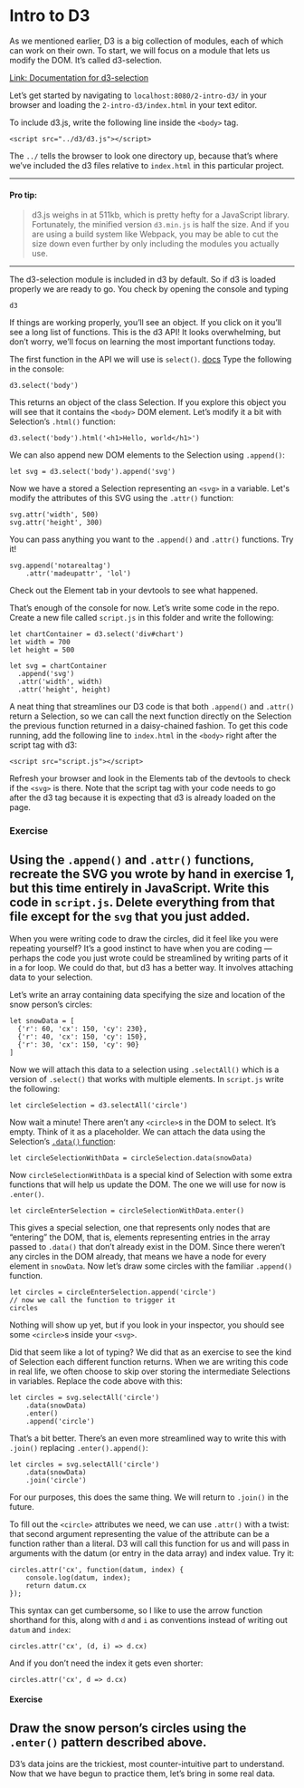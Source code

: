 # Intro to D3

As we mentioned earlier, D3 is a big collection of modules, each of which can work on their own. To start, we will focus on a module that lets us modify the DOM. It’s called d3-selection. 

[Link: Documentation for d3-selection][1]

Let’s get started by navigating to `localhost:8080/2-intro-d3/` in your browser and loading the `2-intro-d3/index.html` in your text editor.

To include d3.js, write the following line inside the `<body>` tag.

	<script src="../d3/d3.js"></script>

The `../` tells the browser to look one directory up, because that’s where we’ve included the d3 files relative to `index.html` in this particular project.

---- 
#### Pro tip:
> d3.js weighs in at 511kb, which is pretty hefty for a JavaScript library. Fortunately, the minified version `d3.min.js` is half the size. And if you are using a build system like Webpack, you may be able to cut the size down even further by only including the modules you actually use.
---- 

The d3-selection module is included in d3 by default. So if d3 is loaded properly we are ready to go. You check by opening the console and typing

	d3

If things are working properly, you’ll see an object. If you click on it you’ll see a long list of functions. This is the d3 API! It looks overwhelming, but don’t worry, we’ll focus on learning the most important functions today.

The first function in the API we will use is `select()`. [docs][2] Type the following in the console:

	d3.select('body')

This returns an object of the class Selection. If you explore this object you will see that it contains the `<body>` DOM element. Let’s modify it a bit with Selection’s `.html()` function:

	d3.select('body').html('<h1>Hello, world</h1>')

We can also append new DOM elements to the Selection using `.append()`:

	let svg = d3.select('body').append('svg')

Now we have a stored a Selection representing an `<svg>` in a variable. Let's modify the attributes of this SVG using the `.attr()` function:

	svg.attr('width', 500)
	svg.attr('height', 300)

You can pass anything you want to the `.append()` and `.attr()` functions. Try it!

	svg.append('notarealtag')
		.attr('madeupattr', 'lol')

Check out the Element tab in your devtools to see what happened.

That’s enough of the console for now. Let’s write some code in the repo. Create a new file called `script.js` in this folder and write the following:

	let chartContainer = d3.select('div#chart')
	let width = 700
	let height = 500
	
	let svg = chartContainer
	  .append('svg')
	  .attr('width', width)
	  .attr('height', height)

A neat thing that streamlines our D3 code is that both `.append()` and `.attr()` return a Selection, so we can call the next function directly on the Selection the previous function returned in a daisy-chained fashion. To get this code running, add the following line to `index.html` in the `<body>` right after the script tag with d3:

	<script src="script.js"></script>

Refresh your browser and look in the Elements tab of the devtools to check if the `<svg>` is there. Note that the script tag with your code needs to go after the d3 tag because it is expecting that d3 is already loaded on the page.

### Exercise
Using the `.append()` and `.attr()` functions, recreate the SVG you wrote by hand in exercise 1, but this time entirely in JavaScript. Write this code in `script.js`. Delete everything from that file except for the `svg` that you just added.
---- 
When you were writing code to draw the circles, did it feel like you were repeating yourself? It’s a good instinct to have when you are coding — perhaps the code you just wrote could be streamlined by writing parts of it in a for loop. We could do that, but d3 has a better way. It involves attaching data to your selection.

Let’s write an array containing data specifying the size and location of the snow person’s  circles:

	let snowData = [
	  {'r': 60, 'cx': 150, 'cy': 230},
	  {'r': 40, 'cx': 150, 'cy': 150},
	  {'r': 30, 'cx': 150, 'cy': 90}
	]

Now we will attach this data to a selection using `.selectAll()` which is a version of `.select()` that works with multiple elements. In `script.js` write the following:

	let circleSelection = d3.selectAll('circle')

Now wait a minute! There aren’t any `<circle>`s in the DOM to select. It’s empty. Think of it as a placeholder. We can attach the data using the Selection’s [`.data()` function][3]:

	let circleSelectionWithData = circleSelection.data(snowData)

Now `circleSelectionWithData` is a special kind of Selection with some extra functions that will help us update the DOM. The one we will use for now is `.enter()`.

	let circleEnterSelection = circleSelectionWithData.enter()

This gives a special selection, one that represents only nodes that are “entering” the DOM, that is, elements representing entries in the array passed to `.data()` that don’t already exist in the DOM. Since there weren’t any circles in the DOM already, that means we have a node for every element in `snowData`. Now let’s draw some circles with the familiar `.append()` function.

	let circles = circleEnterSelection.append('circle')
	// now we call the function to trigger it
	circles

Nothing will show up yet, but if you look in your inspector, you should see some `<circle>`s inside your `<svg>`.

Did that seem like a lot of typing? We did that as an exercise to see the kind of Selection each different function returns. When we are writing this code in real life, we often choose to skip over storing the intermediate Selections in variables. Replace the code above with this:

	let circles = svg.selectAll('circle')
		.data(snowData)
		.enter()
		.append('circle')

That’s a bit better. There’s an even more streamlined way to write this with `.join()` replacing `.enter().append()`:

	let circles = svg.selectAll('circle')
		.data(snowData)
		.join('circle')

For our purposes, this does the same thing. We will return to `.join()` in the future.

To fill out the `<circle>` attributes we need, we can use `.attr()` with a twist: that second argument representing the value of the attribute can be a function rather than a literal. D3 will call this function for us and will pass in arguments with the datum (or entry in the data array) and index value. Try it:

	circles.attr('cx', function(datum, index) {
		console.log(datum, index);
		return datum.cx
	});

This syntax can get cumbersome, so I like to use the arrow function shorthand for this, along with `d` and `i` as conventions instead of writing out `datum` and `index`:

	circles.attr('cx', (d, i) => d.cx)

And if you don’t need the index it gets even shorter:

	circles.attr('cx', d => d.cx)

#### Exercise
Draw the snow person’s circles using the `.enter()` pattern described above. 
---- 
D3’s data joins are the trickiest, most counter-intuitive part to understand. Now that we have begun to practice them, let’s bring in some real data.

[1]:	https://github.com/d3/d3-selection
[2]:	https://github.com/d3/d3-selection#select
[3]:	https://github.com/d3/d3-selection#selection_data
